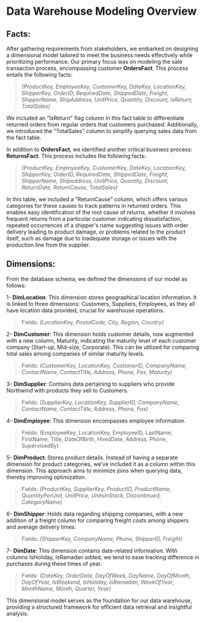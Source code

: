 # Data Warehouse Modeling Overview
## Facts:
  After gathering requirements from stakeholders, we embarked on designing a dimensional model tailored to meet the business needs effectively while prioritizing performance. Our primary focus was on modeling the sale transaction process, encompassing customer **OrdersFact**. This process entails the following facts:

> *(ProductKey, EmployeeKey, CustomerKey, DateKey, LocationKey, ShipperKey, OrderID, RequiredDate, ShippedDate, Freight, ShipperName, ShipAddress, UnitPrice, Quantity, Discount, IsReturn, TotalSales)*
> 
We included an "IsReturn" flag column in this fact table to differentiate returned orders from regular orders that customers purchased. Additionally, we introduced the "TotalSales" column to simplify querying sales data from the fact table.

  In addition to **OrdersFact**, we identified another critical business process: **ReturnsFact**. This process includes the following facts:

> *(ProductKey, EmployeeKey, CustomerKey, DateKey, LocationKey, ShipperKey, OrderID, RequiredDate, ShippedDate, Freight, ShipperName, Shipaddress, UnitPrice, Quantity, Discount, ReturnDate, ReturnCause, TotalSales)*
>
In this table, we included a "ReturnCause" column, which offers various categories for these causes to track patterns in returned orders. This enables easy identification of the root cause of returns, whether it involves frequent returns from a particular customer indicating dissatisfaction, repeated occurrences of a shipper's name suggesting issues with order delivery leading to product damage, or problems related to the product itself, such as damage due to inadequate storage or issues with the production line from the supplier.

## Dimensions:
From the database schema, we defined the dimensions of our model as follows:

1- **DimLocation**: This dimension stores geographical location information. It is linked to three dimensions: Customers, Suppliers, Employees, as they all have location data provided, crucial for warehouse operations.

> Fields: *(LocationKey, PostalCode, City, Region, Country)*

2- **DimCustomer**: This dimension holds customer details, now augmented with a new column, Maturity, indicating the maturity level of each customer company (Start-up, Mid-size, Corporate). This can be utilized for comparing total sales among companies of similar maturity levels.

> Fields: *(CustomerKey, LocationKey, CustomerID, CompanyName, ContactName, ContactTitle, Address, Phone, Fax, Maturity)*

3- **DimSupplier**: Contains data pertaining to suppliers who provide Northwind with products they sell to Customers.

> Fields: *(SupplierKey, LocationKey, SupplierID, CompanyName, ContactName, ContactTitle, Address, Phone, Fax)*

4- **DimEmployee**: This dimension encompasses employee information.
> Fields: (EmployeeKey, LocationKey, EmployeeID, LastName, FirstName, Title, DateOfBirth, HiredDate, Address, Phone, SupervisedBy)

5- **DimProduct**: Stores product details. Instead of having a separate dimension for product categories, we've included it as a column within this dimension. This approach aims to minimize joins when querying data, thereby improving optimization.
> Fields: *(ProductKey, SupplierKey, ProductID, ProductName, QuantityPerUnit, UnitPrice, UnitsInStock, Discontinued, CategoryName)*

6- **DimShipper**: Holds data regarding shipping companies, with a new addition of a freight column for comparing freight costs among shippers and average delivery times.
> Fields: *(ShipperKey, CompanyName, Phone, ShipperID, Freight)*

7- **DimDate**: This dimension contains date-related information. With columns IsHoliday, IsRamadan added, we tend to ease tracking difference in purchases during these times of year.
> Fields: *(DateKey, OrderDate, DayOfWeek, DayName, DayOfMonth, DayOfYear, IsWeekend, IsHoliday, IsRamadan, WeekOfYear, MonthName, Month, Quarter, Year)*
>
This dimensional model serves as the foundation for our data warehouse, providing a structured framework for efficient data retrieval and insightful analysis.
